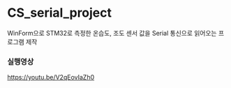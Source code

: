 # CS_serial_project
WinForm으로 STM32로 측정한 온습도, 조도 센서 값을 Serial 통신으로 읽어오는 프로그램 제작

### 실행영상
https://youtu.be/V2qEovIaZh0
